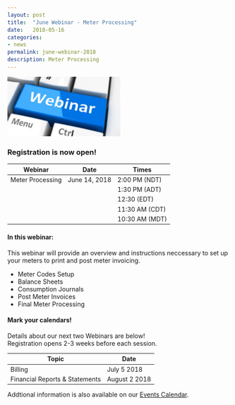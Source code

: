 ```yaml
---
layout: post
title:  "June Webinar - Meter Processing"
date:   2018-05-16
categories:
- news
permalink: june-webinar-2018
description: Meter Processing
---
```


![Webinar](/images/webinar.png "Webinar")


### **Registration is now open!** 

| Webinar | Date | Times |
| ---- | ---- | ---- |
| Meter Processing | June 14, 2018 | 2:00 PM (NDT) |
| | | 1:30 PM (ADT) |
| | | 12:30 (EDT) |
| | | 11:30 AM (CDT) |
| | | 10:30 AM (MDT) |


#### **In this webinar:**  

This webinar will provide an overview and instructions neccessary to set up your meters to print and post meter invoicing.

- Meter Codes Setup
- Balance Sheets
- Consumption Journals
- Post Meter Invoices
- Final Meter Processing


#### **Mark your calendars!**

Details about our next two Webinars are below!  
Registration opens 2-3 weeks before each session.

| Topic | Date |
| ---- | ---- |
| Billing | July 5 2018 |
| Financial Reports & Statements | August 2 2018 |

Addtional information is also available on our [Events Calendar](https://townsuite.com/events).

